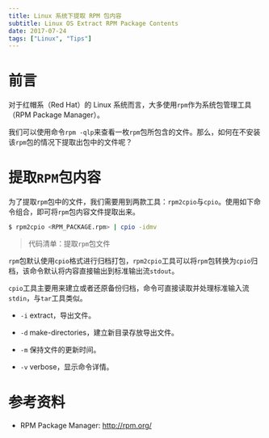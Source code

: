 ```yaml
---
title: Linux 系统下提取 RPM 包内容
subtitle: Linux OS Extract RPM Package Contents
date: 2017-07-24
tags: ["Linux", "Tips"]
---
```


# 前言

对于红帽系（Red Hat）的 Linux 系统而言，大多使用`rpm`作为系统包管理工具（RPM Package Manager）。

我们可以使用命令`rpm -qlp`来查看一枚`rpm`包所包含的文件。那么，如何在不安装该`rpm`包的情况下提取出包中的文件呢？

# 提取`RPM`包内容

为了提取`rpm`包中的文件，我们需要用到两款工具：`rpm2cpio`与`cpio`。使用如下命令组合，即可将`rpm`包内容文件提取出来。

```bash
$ rpm2cpio <RPM_PACKAGE.rpm> | cpio -idmv
```
> 代码清单：提取`rpm`包文件

`rpm`包默认使用`cpio`格式进行归档打包，`rpm2cpio`工具可以将`rpm`包转换为`cpio`归档，该命令默认将内容直接输出到标准输出流`stdout`。

`cpio`工具主要用来建立或者还原备份归档，命令可直接读取并处理标准输入流`stdin`，与`tar`工具类似。

- `-i`
extract，导出文件。

- `-d`
make-directories，建立新目录存放导出文件。

- `-m`
保持文件的更新时间。

- `-v`
verbose，显示命令详情。

# 参考资料

- RPM Package Manager: http://rpm.org/


